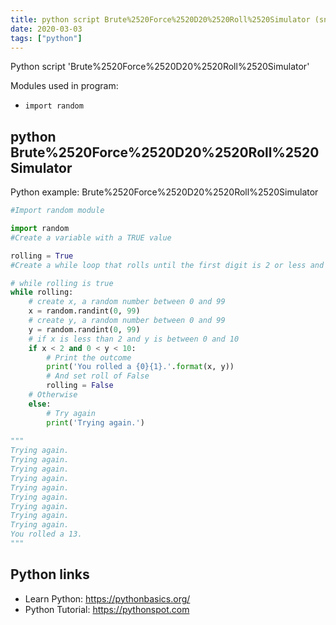 ```yaml
---
title: python script Brute%2520Force%2520D20%2520Roll%2520Simulator (snippet)
date: 2020-03-03
tags: ["python"]
---
```

Python script 'Brute%2520Force%2520D20%2520Roll%2520Simulator'


Modules used in program: 
* `import random`

## python Brute%2520Force%2520D20%2520Roll%2520Simulator

Python example: Brute%2520Force%2520D20%2520Roll%2520Simulator

```python
#Import random module

import random
#Create a variable with a TRUE value

rolling = True
#Create a while loop that rolls until the first digit is 2 or less and the second digit is 10 or less

# while rolling is true
while rolling:
    # create x, a random number between 0 and 99
    x = random.randint(0, 99)
    # create y, a random number between 0 and 99
    y = random.randint(0, 99)
    # if x is less than 2 and y is between 0 and 10
    if x < 2 and 0 < y < 10:
        # Print the outcome
        print('You rolled a {0}{1}.'.format(x, y))
        # And set roll of False
        rolling = False
    # Otherwise
    else:
        # Try again
        print('Trying again.')
 
"""        
Trying again.
Trying again.
Trying again.
Trying again.
Trying again.
Trying again.
Trying again.
Trying again.
Trying again.
You rolled a 13.
"""

```

## Python links

- Learn Python: https://pythonbasics.org/
- Python Tutorial: https://pythonspot.com
